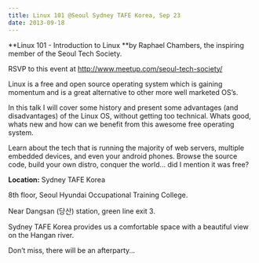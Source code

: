 ```yaml
---
title: Linux 101 @Seoul Sydney TAFE Korea, Sep 23
date: 2013-09-18
---
```

**Linux 101 - Introduction to Linux **by Raphael Chambers, the inspiring
member of the Seoul Tech Society. 

RSVP to this event at <http://www.meetup.com/seoul-tech-society/>

Linux is a free and open source operating system which is gaining
momentum and is a great alternative to other more well marketed OS’s. 

In this talk I will cover some history and present some advantages (and
disadvantages) of the Linux OS, without getting too technical. Whats
good, whats new and how can we benefit from this awesome free operating
system. 

Learn about the tech that is running the majority of web servers,
multiple embedded devices, and even your android phones. Browse the
source code, build your own distro, conquer the world… did I mention it
was free? 

**Location:** Sydney TAFE Korea

8th floor, Seoul Hyundai Occupational Training College.

Near Dangsan (당산) station, green line exit 3. 

Sydney TAFE Korea provides us a comfortable space with a beautiful view
on the Hangan river.

Don’t miss, there will be an afterparty…


